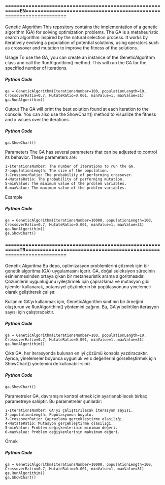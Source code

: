 #### ==========================================================EN===================================================================

Genetic Algorithm
This repository contains the implementation of a genetic algorithm (GA) for solving optimization problems. The GA is a metaheuristic search algorithm inspired by the natural selection process. It works by iteratively evolving a population of potential solutions, using operators such as crossover and mutation to improve the fitness of the solutions.

Usage
To use the GA, you can create an instance of the GeneticAlgorithm class and call the RunAlgorithim() method. This will run the GA for the specified number of iterations.

##### Python Code
```
ga = GeneticAlgorithm(IterationsNumber=100, populationLength=10, CrossoverRatio=0.7, MutateRatio=0.001, minValue=1, maxValue=31)
ga.RunAlgorithim()
```

Output
The GA will print the best solution found at each iteration to the console. You can also use the ShowChart() method to visualize the fitness and x values over the iterations.

##### Python Code
```
ga.ShowChart()
```
Parameters
The GA has several parameters that can be adjusted to control its behavior. These parameters are:

    1-IterationsNumber: The number of iterations to run the GA.
    2-populationLength: The size of the population.
    3-CrossoverRatio: The probability of performing crossover.
    4-MutateRatio: The probability of performing mutation.
    5-minValue: The minimum value of the problem variables.
    6-maxValue: The maximum value of the problem variables.
Example
##### Python Code
```
ga = GeneticAlgorithm(IterationsNumber=10000, populationLength=100, CrossoverRatio=0.7, MutateRatio=0.001, minValue=1, maxValue=31)
ga.RunAlgorithim()
ga.ShowChart()
```

#### ==========================================================TR===================================================================




Genetik Algoritma
Bu depo, optimizasyon problemlerini çözmek için bir genetik algoritma (GA) uygulamasını içerir. GA, doğal seleksiyon sürecinin esinlenmesinden ortaya çıkan bir metaheuristik arama algoritmasıdır. Çözümlerin uygunluğunu iyileştirmek için çaprazlama ve mutasyon gibi işlemler kullanarak, potansiyel çözümlerin bir popülasyonunu yinelemeli olarak geliştirerek çalışır.

Kullanım
GA'yı kullanmak için, GeneticAlgorithm sınıfının bir örneğini oluşturun ve RunAlgorithim() yöntemini çağırın. Bu, GA'yı belirtilen iterasyon sayısı için çalıştıracaktır.

##### Python Code
```
ga = GeneticAlgorithm(IterationsNumber=100, populationLength=10, CrossoverRatio=0.7, MutateRatio=0.001, minValue=1, maxValue=31)
ga.RunAlgorithim()
```

Çıktı
GA, her iterasyonda bulunan en iyi çözümü konsola yazdıracaktır. Ayrıca, yinelemeler boyunca uygunluk ve x değerlerini görselleştirmek için ShowChart() yöntemini de kullanabilirsiniz.

##### Python Code
```
ga.ShowChart()
```

Parametreler
GA, davranışını kontrol etmek için ayarlanabilecek birkaç parametreye sahiptir. Bu parametreler şunlardır:

    1-IterationsNumber: GA'yı çalıştırılacak iterasyon sayısı.
    2-populationLength: Popülasyonun boyutu.
    3-CrossoverRatio: Çaprazlama gerçekleştirme olasılığı.
    4-MutateRatio: Mutasyon gerçekleştirme olasılığı.
    5-minValue: Problem değişkenlerinin minimum değeri.
    6-maxValue: Problem değişkenlerinin maksimum değeri.
Örnek
##### Python Code
```
ga = GeneticAlgorithm(IterationsNumber=10000, populationLength=100, CrossoverRatio=0.7, MutateRatio=0.001, minValue=1, maxValue=31)
ga.RunAlgorithim()
ga.ShowChart()
```

